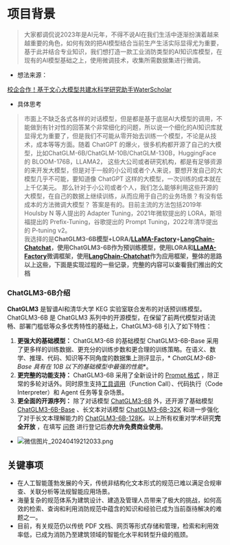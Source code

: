 <a name="GXrzo"></a>
# 项目背景
> 大家都调侃说2023年是AI元年，不得不说AI在我们生活中逐渐扮演着越来越重要的角色，如何有效的把AI模型结合当前生产生活实际显得尤为重要，基于此并结合专业知识，我们想打造一款工业消防类型的AI知识库模型，在现有的AI模型基础之上，使用微调技术，收集所需数据集进行微调。

- 想法来源：

[校企合作！基于文心大模型共建水科学研究助手WaterScholar](https://mp.weixin.qq.com/s/_sJsjdp0sIcD0Vh5oqMMZA)

- 具体思考
> 市面上不缺乏各式各样的对话模型，但是都是基于底层AI大模型的调用，不能做到有针对性的回答某个非常细化的问题，所以说一个细化的AI知识库就显得尤为重要了，但是我们不可能从零开始去训练一个模型，不论是从技术，成本等等方面。随着 ChatGPT 的爆火，很多机构都开源了自己的大模型，比如ChatGLM-6B/ChatGLM-10B/ChatGLM-130B，HuggingFace 的 BLOOM-176B，LLAMA2，
> 这些大公司或者研究机构，都是有足够资源的来开发大模型，但是对于一般的小公司或者个人来说，要想开发自己的大模型几乎不可能，要知道像 ChatGPT 这样的大模型，一次训练的成本就在上千亿美元。
> 那么针对于小公司或者个人，我们怎么能够利用这些开源的大模型，在自己的数据上继续训练，从而应用于自己的业务场景？有没有低成本的方法微调大模型？
> 答案是有的。目前主流的方法包括2019年 Houlsby N 等人提出的 Adapter Tuning，2021年微软提出的 LORA，斯坦福提出的 Prefix-Tuning，谷歌提出的 Prompt Tuning，2022年清华提出的 P-tuning v2。
> <br />我选择的是**ChatGLM3-6B模型+LORA/**[**LLaMA-Factory**](https://github.com/hiyouga/LLaMA-Factory)**+**[**LangChain-Chatchat**](https://github.com/chatchat-space/Langchain-Chatchat)**，使用ChatGLM3-6B作为预训练模型，使用LORA和**[**LLaMA-Factory**](https://github.com/hiyouga/LLaMA-Factory)**微调框架，使用**[**LangChain-Chatchat**](https://github.com/chatchat-space/Langchain-Chatchat)**作为应用框架，整体的思路以上这些，下面是实现过程的一些记录，完整的内容可以查看我们推出的文档**


<a name="kxZEa"></a>
### ChatGLM3-6B介绍
**ChatGLM3** 是智谱AI和清华大学 KEG 实验室联合发布的对话预训练模型。ChatGLM3-6B 是 ChatGLM3 系列中的开源模型，在保留了前两代模型对话流畅、部署门槛低等众多优秀特性的基础上，ChatGLM3-6B 引入了如下特性：

1. **更强大的基础模型：** ChatGLM3-6B 的基础模型 ChatGLM3-6B-Base 采用了更多样的训练数据、更充分的训练步数和更合理的训练策略。在语义、数学、推理、代码、知识等不同角度的数据集上测评显示，* _ChatGLM3-6B-Base 具有在 10B 以下的基础模型中最强的性能_*。
2. **更完整的功能支持：** ChatGLM3-6B 采用了全新设计的 [Prompt 格式](https://github.com/THUDM/ChatGLM3/blob/main/PROMPT.md) ，除正常的多轮对话外。同时原生支持[工具调用](https://github.com/THUDM/ChatGLM3/blob/main/tools_using_demo/README.md)（Function Call）、代码执行（Code Interpreter）和 Agent 任务等复杂场景。
3. **更全面的开源序列：** 除了对话模型 [ChatGLM3-6B](https://huggingface.co/THUDM/chatglm3-6b) 外，还开源了基础模型 [ChatGLM3-6B-Base](https://huggingface.co/THUDM/chatglm3-6b-base) 、长文本对话模型 [ChatGLM3-6B-32K](https://huggingface.co/THUDM/chatglm3-6b-32k) 和进一步强化了对于长文本理解能力的 [ChatGLM3-6B-128K](https://huggingface.co/THUDM/chatglm3-6b-128k)。以上所有权重对学术研究**完全开放** ，在填写 [问卷](https://open.bigmodel.cn/mla/form) 进行登记后**亦允许免费商业使用**。




- ![微信图片_20240419212033.png](https://cdn.nlark.com/yuque/0/2024/png/40770342/1713532887077-7c5b7b45-fee4-45c4-b03e-8c760b9045eb.png#averageHue=%231d1f26&clientId=ud8a2223e-5bb6-4&from=paste&height=1019&id=u1db34abb&originHeight=1274&originWidth=2374&originalType=binary&ratio=1.25&rotation=0&showTitle=false&size=558212&status=done&style=none&taskId=ua80c1d4e-8f6b-46eb-8884-1e54b9ca1f6&title=&width=1899.2)




## 关键事项

- 在人工智能蓬勃发展的今天，传统非结构化文本形式的规范已难以满足合规审查、关联分析等法规智能应用场景。
- 海量复杂的规范体系为建筑设计、建造及管理人员带来了极大的挑战，如何高效的检索、查询和利用消防规范中蕴含的知识和经验已成为当前亟待解决的难题之一。
- 目前，有关规范仍以传统 PDF 文档、网页等形式存储和管理，检索和利用效率低，已成为消防乃至建筑领域的智能化水平和转型升级的瓶颈。



